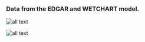 ### Data from the EDGAR and WETCHART model.

![all text](https://github.com/rnoeliab/Inputs-WRF-VPRM/blob/main/input/anthr_ghg/capa1.png)

![all text](https://github.com/rnoeliab/Inputs-WRF-VPRM/blob/main/input/anthr_ghg/capa2.png)


